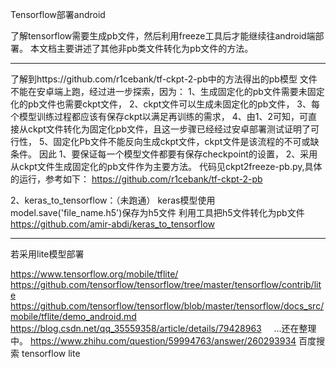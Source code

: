 Tensorflow部署android

了解tensorflow需要生成pb文件，然后利用freeze工具后才能继续往android端部署。
本文档主要讲述了其他非pb类文件转化为pb文件的方法。

----
了解到https://github.com/r1cebank/tf-ckpt-2-pb中的方法得出的pb模型
文件不能在安卓端上跑，经过进一步探索，因为：
1、生成固定化的pb文件需要未固定化的pb文件也需要ckpt文件，
2、ckpt文件可以生成未固定化的pb文件，
3、每个模型训练过程都应该有保存ckpt以满足再训练的需求，
4、由1、2可知，可直接从ckpt文件转化为固定化pb文件，且这一步骤已经经过安卓部署测试证明了可行性，
5、固定化Pb文件不能反向生成ckpt文件，ckpt文件是该流程的不可或缺条件。
因此
1、要保证每一个模型文件都要有保存checkpoint的设置，
2、采用从ckpt文件生成固定化的pb文件作为主要方法。
代码见ckpt2freeze-pb.py,具体的运行，参考如下：
https://github.com/r1cebank/tf-ckpt-2-pb


2、keras_to_tensorflow：（未跑通）
keras模型使用model.save('file_name.h5')保存为h5文件
利用工具把h5文件转化为pb文件
https://github.com/amir-abdi/keras_to_tensorflow



------------------------------------------------------------
若采用lite模型部署

https://www.tensorflow.org/mobile/tflite/
https://github.com/tensorflow/tensorflow/tree/master/tensorflow/contrib/lite
https://github.com/tensorflow/tensorflow/blob/master/tensorflow/docs_src/mobile/tflite/demo_android.md
https://blog.csdn.net/qq_35559358/article/details/79428963      ...还在整理中。
https://www.zhihu.com/question/59994763/answer/260293934
百度搜索 tensorflow lite
